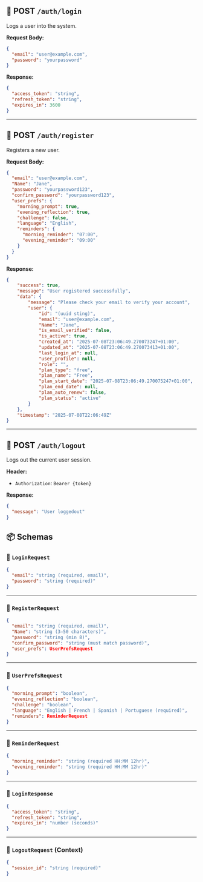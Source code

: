 
## 🔐 POST `/auth/login` <a name="post-authlogin"></a>

Logs a user into the system.

**Request Body:**

```json
{
  "email": "user@example.com",
  "password": "yourpassword"
}
````

**Response:**

```json
{
  "access_token": "string",
  "refresh_token": "string",
  "expires_in": 3600
}
```

---

## 📝 POST `/auth/register` <a name="post-authregister"></a>

Registers a new user.

**Request Body:**

```json
{
  "email": "user@example.com",
  "Name": "Jane",
  "password": "yourpassword123",
  "confirm_password": "yourpassword123",
  "user_prefs": {
    "morning_prompt": true,
    "evening_reflection": true,
    "challenge": false,
    "language": "English",
    "reminders": {
      "morning_reminder": "07:00",
      "evening_reminder": "09:00"
    }
  }
}
```

**Response:**

```json
{
	"success": true,
	"message": "User registered successfully",
	"data": {
		"message": "Please check your email to verify your account",
		"user": {
			"id": "(uuid sting)",
			"email": "user@example.com",
			"Name": "Jane",
			"is_email_verified": false,
			"is_active": true,
			"created_at": "2025-07-08T23:06:49.270073247+01:00",
			"updated_at": "2025-07-08T23:06:49.270073413+01:00",
			"last_login_at": null,
			"user_profile": null,
			"role": "",
			"plan_type": "free",
			"plan_name": "Free",
			"plan_start_date": "2025-07-08T23:06:49.270075247+01:00",
			"plan_end_date": null,
			"plan_auto_renew": false,
			"plan_status": "active"
		}
	},
	"timestamp": "2025-07-08T22:06:49Z"
}
```

---

## 🚪 POST `/auth/logout` <a name="post-authlogout"></a>

Logs out the current user session.

**Header:**

* `Authorization`: `Bearer {token}` 

**Response:**

```json
{
  "message": "User loggedout"
}
```
## 📦 Schemas

### 🔸 `LoginRequest`

```json
{
  "email": "string (required, email)",
  "password": "string (required)"
}
```

---

### 🔸 `RegisterRequest`

```json
{
  "email": "string (required, email)",
  "Name": "string (3–50 characters)",
  "password": "string (min 8)",
  "confirm_password": "string (must match password)",
  "user_prefs": UserPrefsRequest
}
```

---

### 🔸 `UserPrefsRequest`

```json
{
  "morning_prompt": "boolean",
  "evening_reflection": "boolean",
  "challenge": "boolean",
  "language": "English | French | Spanish | Portuguese (required)",
  "reminders": ReminderRequest
}
```

---

### 🔸 `ReminderRequest`

```json
{
  "morning_reminder": "string (required HH:MM 12hr)",
  "evening_reminder": "string (required HH:MM 12hr)"
}
```

---

### 🔸 `LoginResponse`

```json
{
  "access_token": "string",
  "refresh_token": "string",
  "expires_in": "number (seconds)"
}
```

---

### 🔸 `LogoutRequest` (Context)

```json
{
  "session_id": "string (required)"
}
```


